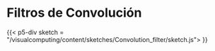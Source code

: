 # Filtros de Convolución
{{< p5-div sketch = "/visualcomputing/content/sketches/Convolution_filter/sketch.js"> </p5-div>}}




